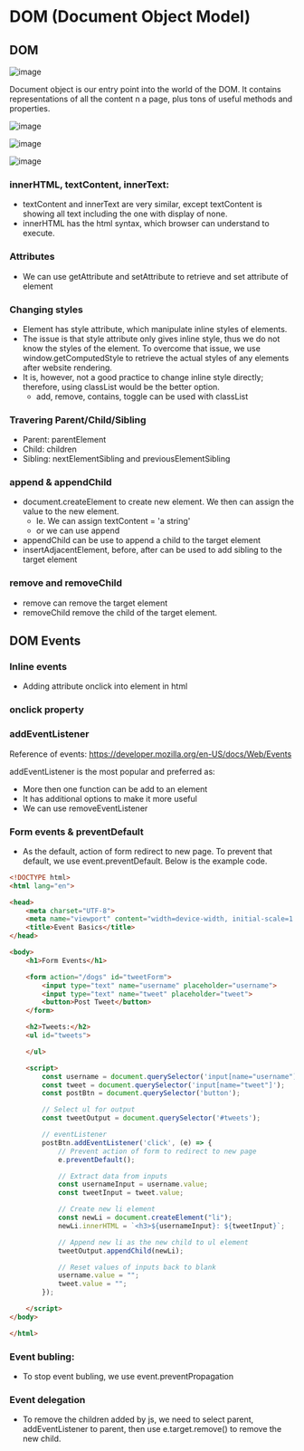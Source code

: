 # DOM (Document Object Model)

## DOM
![image](https://user-images.githubusercontent.com/79841341/175767585-84fc5fff-e223-4a90-8341-adc02b38f136.png)

Document object is our entry point into the world of the DOM. It contains representations of all the content n a page, plus tons of useful methods and properties.

![image](https://user-images.githubusercontent.com/79841341/175768147-cbd962fa-5ce5-4941-ae80-1d906763ea9d.png)

![image](https://user-images.githubusercontent.com/79841341/175768913-af89a7ef-dc94-4884-adb3-63b84b86f754.png)

![image](https://user-images.githubusercontent.com/79841341/178139796-1ec0cdb9-65cd-4307-b921-839481566d1c.png)


### innerHTML, textContent, innerText:
- textContent and innerText are very similar, except textContent is showing all text including the one with display of none.
- innerHTML has the html syntax, which browser can understand to execute.

### Attributes
- We can use getAttribute and setAttribute to retrieve and set attribute of element

### Changing styles
- Element has style attribute, which manipulate inline styles of elements.
- The issue is that style attribute only gives inline style, thus we do not know the styles of the element. To overcome that issue, we use window.getComputedStyle to retrieve the actual styles of any elements after website rendering.
- It is, however, not a good practice to change inline style directly; therefore, using classList would be the better option.
  - add, remove, contains, toggle can be used with classList

### Travering Parent/Child/Sibling
- Parent: parentElement
- Child: children
- Sibling: nextElementSibling and previousElementSibling

### append & appendChild
- document.createElement to create new element. We then can assign the value to the new element.
  - Ie. We can assign textContent = 'a string'
  - or we can use append
- appendChild can be use to append a child to the target element
- insertAdjacentElement, before, after can be used to add sibling to the target element

### remove and removeChild
- remove can remove the target element
- removeChild remove the child of the target element.

## DOM Events

### Inline events
- Adding attribute onclick into element in html

### onclick property

### addEventListener

Reference of events:
https://developer.mozilla.org/en-US/docs/Web/Events

addEventListener is the most popular and preferred as:
- More then one function can be add to an element
- It has additional options to make it more useful
- We can use removeEventListener

### Form events & preventDefault
- As the default, action of form redirect to new page. To prevent that default, we use event.preventDefault. Below is the example code.

```html
<!DOCTYPE html>
<html lang="en">

<head>
    <meta charset="UTF-8">
    <meta name="viewport" content="width=device-width, initial-scale=1.0">
    <title>Event Basics</title>
</head>

<body>
    <h1>Form Events</h1>

    <form action="/dogs" id="tweetForm">
        <input type="text" name="username" placeholder="username">
        <input type="text" name="tweet" placeholder="tweet">
        <button>Post Tweet</button>
    </form>

    <h2>Tweets:</h2>
    <ul id="tweets">

    </ul>

    <script>
        const username = document.querySelector('input[name="username"]');
        const tweet = document.querySelector('input[name="tweet"]');
        const postBtn = document.querySelector('button');

        // Select ul for output
        const tweetOutput = document.querySelector('#tweets');

        // eventListener
        postBtn.addEventListener('click', (e) => {
            // Prevent action of form to redirect to new page
            e.preventDefault();

            // Extract data from inputs
            const usernameInput = username.value;
            const tweetInput = tweet.value;

            // Create new li element
            const newLi = document.createElement("li");
            newLi.innerHTML = `<h3>${usernameInput}: ${tweetInput}`;

            // Append new li as the new child to ul element
            tweetOutput.appendChild(newLi);

            // Reset values of inputs back to blank
            username.value = "";
            tweet.value = "";
        });

    </script>
</body>

</html>
```

### Event bubling:
- To stop event bubling, we use event.preventPropagation

### Event delegation
- To remove the children added by js, we need to select parent, addEventListener to parent, then use e.target.remove() to remove the new child.
